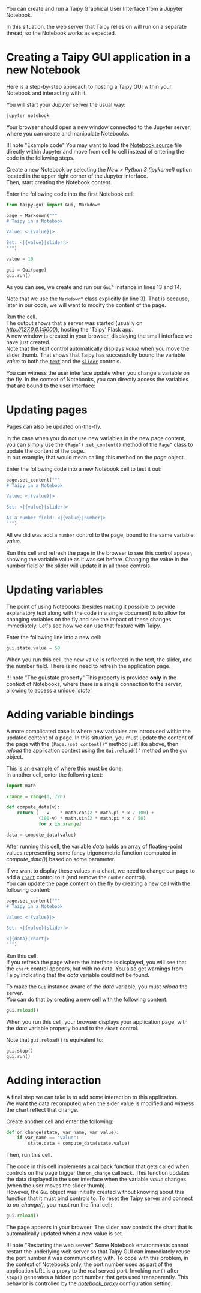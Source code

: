 You can create and run a Taipy Graphical User Interface from a Jupyter Notebook.

In this situation, the web server that Taipy relies on will run on a separate thread,
so the Notebook works as expected.

# Creating a Taipy GUI application in a new Notebook

Here is a step-by-step approach to hosting a Taipy GUI within your Notebook
and interacting with it.

You will start your Jupyter server the usual way:
```py
jupyter notebook
```
Your browser should open a new window connected to the Jupyter server, where you can create
and manipulate Notebooks.

!!! note "Example code"
    You may want to load the [Notebook source](gui_example.ipynb) file directly within
    Jupyter and move from cell to cell instead of entering the code in the following
    steps.

Create a new Notebook by selecting the *New* > *Python 3 (ipykernel)* option located
in the upper right corner of the Jupyter interface.<br/>
Then, start creating the Notebook content.

Enter the following code into the first Notebook cell:
```py title="Cell [1]" linenums="1"
from taipy.gui import Gui, Markdown

page = Markdown("""
# Taipy in a Notebook

Value: <|{value}|>

Set: <|{value}|slider|>
""")

value = 10

gui = Gui(page)
gui.run()
```

As you can see, we create and run our `Gui^` instance in lines 13 and 14.

Note that we use the `Markdown^` class explicitly (in line 3). That is because, later in our code,
we will want to modify the content of the page.

Run the cell.<br/>
The output shows that a server was started (usually on *http://127.0.0.1:5000*),
hosting the 'Taipy' Flask app.<br/>
A new window is created in your browser, displaying the small interface we have just created.<br/>
Note that the text control automatically displays *value* when you move the slider thumb. That
shows that Taipy has successfully bound the variable *value* to both the
[`text`](viselements/text.md) and the [`slider`](viselements/slider.md) controls.

You can witness the user interface update when you change a variable on the fly. In the context of
Notebooks, you can directly access the variables that are bound to the user interface:

# Updating pages

Pages can also be updated on-the-fly.

In the case when you do *not* use new variables in the new page content, you can simply use the
`(Page^).set_content()` method of the `Page^` class to update the content of the page.<br/>
In our example, that would mean calling this method on the *page* object.

Enter the following code into a new Notebook cell to test it out:

```py title="Cell [2]"
page.set_content("""
# Taipy in a Notebook

Value: <|{value}|>

Set: <|{value}|slider|>

As a number field: <|{value}|number|>
""")
```

All we did was add a `number` control to the page, bound to the same variable *value*.

Run this cell and refresh the page in the browser to see this control appear, showing the variable
value as it was set before. Changing the value in the number field or the slider will update it in
all three controls.

# Updating variables

The point of using Notebooks (besides making it possible to provide explanatory text along with the
code in a single document) is to allow for changing variables on the fly and see the impact of
these changes immediately. Let's see how we can use that feature with Taipy.

Enter the following line into a new cell:
```py title="Cell [3]"
gui.state.value = 50
```
When you run this cell, the new value is reflected in the text, the slider, and the number field.
There is no need to refresh the application page.

!!! note "The gui.state property"
    This property is provided **only** in the context of Notebooks, where there is a single
    connection to the server, allowing to access a unique '*state*'.

# Adding variable bindings

A more complicated case is where new variables are introduced within the updated content of a page.
In this situation, you must update the content of the page with the `(Page.)set_content()^` method
just like above, then *reload* the application context using the `Gui.reload()^` method on the
*gui* object.

This is an example of where this must be done.<br>
In another cell, enter the following text:

```py title="Cell [4]"
import math

xrange = range(0, 720)

def compute_data(v):
    return [   v    * math.cos(2 * math.pi * x / 100) +
            (100-v) * math.sin(2 * math.pi * x / 50)
            for x in xrange]

data = compute_data(value)
```

After running this cell, the variable *data* holds an array of floating-point values representing
some fancy trigonometric function (computed in *compute_data()*) based on some parameter.

If we want to display these values in a chart, we need to change our page to add a
[`chart`](viselements/chart.md) control to it (and remove the `number` control).<br/>
You can update the page content on the fly by creating a new cell with the following content:
```py title="Cell [5]"
page.set_content("""
# Taipy in a Notebook

Value: <|{value}|>

Set: <|{value}|slider|>

<|{data}|chart|>
""")
```

Run this cell.<br/>
If you refresh the page where the interface is displayed, you will see that the `chart` control
appears, but with no data. You also get warnings from Taipy indicating that the *data* variable
could not be found.

To make the `Gui` instance aware of the *data* variable, you must *reload* the server.<br/>
You can do that by creating a new cell with the following content:
```py title="Cell [6]"
gui.reload()
```
When you run this cell, your browser displays your application page, with the *data* variable
properly bound to the `chart` control.

Note that `gui.reload()` is equivalent to:
```py
gui.stop()
gui.run()
```

# Adding interaction

A final step we can take is to add some interaction to this application.<br/>
We want the data recomputed when the sider value is modified and witness the chart reflect that
change.

Create another cell and enter the following:

```py title="Cell [7]"
def on_change(state, var_name, var_value):
    if var_name == "value":
        state.data = compute_data(state.value)
```
Then, run this cell.

The code in this cell implements a callback function that gets called when controls on the page
trigger the `on_change` callback. This function updates the data displayed in the user
interface when the variable *value* changes (when the user moves the slider thumb).<br/>
However, the `Gui` object was initially created without knowing about this function that it must
bind controls to. To reset the Taipy server and connect to *on_change()*, you must run the final
cell:

```py title="Cell [8]"
gui.reload()
```

The page appears in your browser. The slider now controls the chart that is automatically updated
when a new value is set.

!!! note "Restarting the web server"
    Some Notebook environments cannot restart the underlying web server so that Taipy GUI
    can immediately reuse the port number it was communicating with. To cope with this problem, in
    the context of Notebooks only, the port number used as part of the application URL is a
    proxy to the real served port. Invoking `run()` after `stop()` generates a hidden port
    number that gets used transparently. This behavior is controlled by the
    [*notebook_proxy*](configuration.md#p-notebook_proxy) configuration setting.

